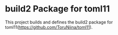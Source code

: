 # build2 Package for toml11

This project builds and defines the build2 package for toml11(https://github.com/ToruNiina/toml11).